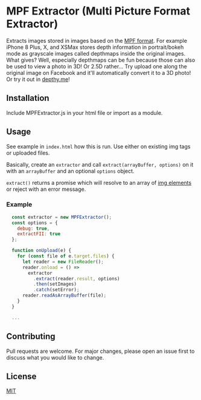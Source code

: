 # MPF Extractor (Multi Picture Format Extractor)

Extracts images stored in images based on the [MPF format](http://www.cipa.jp/std/documents/e/DC-007_E.pdf).
For example iPhone 8 Plus, X, and XSMax stores depth information in portrait/bokeh mode as grayscale images called depthmaps inside the original images. What gives? Well, especially depthmaps can be fun because those can also be used to view a photo in 3D! Or 2.5D rather... Try upload one along the original image on Facebook and it'll automatically convert it to a 3D photo! Or try it out in [depthy.me](depthy.me)!

## Installation

Include MPFExtractor.js in your html file or import as a module.

## Usage

See example in `index.html` how this is run. Use either on existing img tags or uploaded files.

Basically, create an `extractor` and call `extract(arrayBuffer, options)` on it with an `arrayBuffer` and an optional `options` object.

`extract()` returns a promise which will resolve to an array of [img elements](https://developer.mozilla.org/en-US/docs/Web/HTML/Element/img) or reject with an error message.

### Example
```javascript
  const extractor = new MPFExtractor();
  const options = {
    debug: true,
    extractFII: true
  };

  function onUpload(e) {
    for (const file of e.target.files) {
      let reader = new FileReader();
      reader.onload = () =>
        extractor
          .extract(reader.result, options)
          .then(setImages)
          .catch(setError);
      reader.readAsArrayBuffer(file);
    }
  }

  ...
```

## Contributing
Pull requests are welcome. For major changes, please open an issue first to discuss what you would like to change.

## License
[MIT](https://opensource.org/licenses/MIT)
